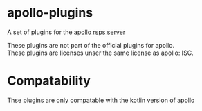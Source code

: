 # apollo-plugins
A set of plugins for the [apollo rsps server](https://github.com/apollo-rsps/apollo)

These plugins are not part of the official plugins for apollo.  
These plugins are licenses unser the same license as apollo: ISC. 

# Compatability
Thse plugins are only compatable with the kotlin version of apollo
